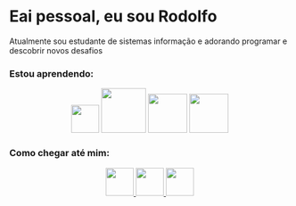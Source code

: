# Eai pessoal, eu sou Rodolfo 

Atualmente sou estudante de sistemas informação e adorando programar e descobrir novos desafios

### Estou aprendendo:

<p align=center>
    <img src="https://user-images.githubusercontent.com/72309970/116626960-91800300-a922-11eb-9a0c-9048b3465bea.png" width="50px"/>
    <img src="https://user-images.githubusercontent.com/72309970/116627007-b1172b80-a922-11eb-8779-d29c28f27b40.png" width="80px"/>
    <img src="https://user-images.githubusercontent.com/72309970/116627106-e459ba80-a922-11eb-933b-aa517b330f43.png" width="70px"/>
    <img src="https://user-images.githubusercontent.com/72309970/116627167-fb98a800-a922-11eb-8602-da9cae1b2b73.png" width="70px">
</p>


### Como chegar até mim:

<p align=center>
    <a href="https://www.linkedin.com/in/rodolfo-mamud-b84b6820b/">
        <img src="https://user-images.githubusercontent.com/72309970/116627280-326ebe00-a923-11eb-81a0-5cfe69908dc5.png" width="50px"/>
    </a>
    <a href="rodolfo.guner@outlook.com">
        <img src="https://user-images.githubusercontent.com/72309970/116627309-474b5180-a923-11eb-8ce0-2c1dc973d75c.png" width="50px"/>
    </a>
    <a href="https://www.instagram.com/rodolfo.mamud/">
        <img src="https://user-images.githubusercontent.com/72309970/116627348-55996d80-a923-11eb-915d-76090a52bfef.png" width="50px"/>
    </a>
</p>

